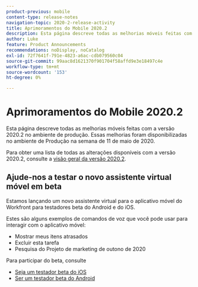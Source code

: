 ```yaml
---
product-previous: mobile
content-type: release-notes
navigation-topic: 2020-2-release-activity
title: Aprimoramentos do Mobile 2020.2
description: Esta página descreve todas as melhorias móveis feitas com a versão 2020.2 no ambiente de produção. Essas melhorias foram disponibilizadas no ambiente de Produção na semana de 11 de maio de 2020.
author: Luke
feature: Product Announcements
recommendations: noDisplay, noCatalog
exl-id: 72f7641f-791e-4823-a6ac-cdb079560c04
source-git-commit: 99aac8d1621370f901704f58affd9e3e18497c4e
workflow-type: tm+mt
source-wordcount: '153'
ht-degree: 0%

---
```


# Aprimoramentos do Mobile 2020.2

Esta página descreve todas as melhorias móveis feitas com a versão 2020.2 no ambiente de produção. Essas melhorias foram disponibilizadas no ambiente de Produção na semana de 11 de maio de 2020.

Para obter uma lista de todas as alterações disponíveis com a versão 2020.2, consulte a [visão geral da versão 2020.2](../../../product-announcements/product-releases/2020.2.-release-activity/2020-2-release-overview.md).

## Ajude-nos a testar o novo assistente virtual móvel em beta

Estamos lançando um novo assistente virtual para o aplicativo móvel do Workfront para testadores beta do Android e do iOS.

Estes são alguns exemplos de comandos de voz que você pode usar para interagir com o aplicativo móvel:

* Mostrar meus itens atrasados
* Excluir esta tarefa
* Pesquisa do Projeto de marketing de outono de 2020

Para participar do beta, consulte

* [Seja um testador beta do iOS](../../../workfront-basics/mobile-apps/using-the-workfront-mobile-app/ios-beta-tester.md)
* [Ser um testador beta do Android](../../../workfront-basics/mobile-apps/using-the-workfront-mobile-app/android-beta-tester.md)
